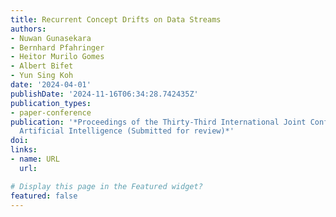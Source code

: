 ```yaml
---
title: Recurrent Concept Drifts on Data Streams
authors:
- Nuwan Gunasekara
- Bernhard Pfahringer
- Heitor Murilo Gomes
- Albert Bifet
- Yun Sing Koh
date: '2024-04-01'
publishDate: '2024-11-16T06:34:28.742435Z'
publication_types:
- paper-conference
publication: '*Proceedings of the Thirty-Third International Joint Conference on
  Artificial Intelligence (Submitted for review)*'
doi: 
links:
- name: URL
  url: 

# Display this page in the Featured widget?
featured: false
---
```

